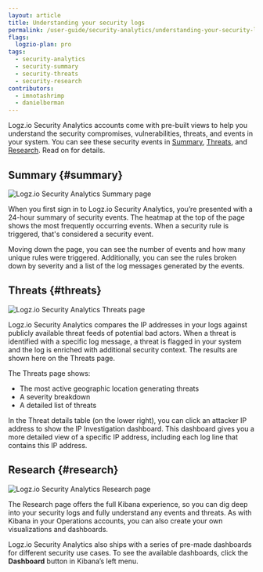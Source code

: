 ```yaml
---
layout: article
title: Understanding your security logs
permalink: /user-guide/security-analytics/understanding-your-security-logs.html
flags:
  logzio-plan: pro
tags:
  - security-analytics
  - security-summary
  - security-threats
  - security-research
contributors:
  - imnotashrimp
  - danielberman
---
```


Logz.io Security Analytics accounts come with pre-built views to help you understand the security compromises, vulnerabilities, threats, and events in your system.
You can see these security events in [Summary](#summary), [Threats](#threats), and [Research](#research). Read on for details.

## Summary {#summary}

![Logz.io Security Analytics Summary page]({{site.baseurl}}/images/security-analytics/security-analytics--summary.png)

When you first sign in to Logz.io Security Analytics, you’re presented with a 24-hour summary of security events.
The heatmap at the top of the page shows the most frequently occurring events.
When a security rule is triggered, that's considered a security event.

Moving down the page, you can see the number of events and how many unique rules were triggered.
Additionally, you can see the rules broken down by severity and a list of the log messages generated by the events.

## Threats {#threats}

![Logz.io Security Analytics Threats page]({{site.baseurl}}/images/security-analytics/security-analytics--threats.png)

Logz.io Security Analytics compares the IP addresses in your logs against publicly available threat feeds of potential bad actors.
When a threat is identified with a specific log message, a threat is flagged in your system and the log is enriched with additional security context.
The results are shown here on the Threats page.

The Threats page shows:

* The most active geographic location generating threats
* A severity breakdown
* A detailed list of threats

In the Threat details table (on the lower right), you can click an attacker IP address to show the IP Investigation dashboard.
This dashboard gives you a more detailed view of a specific IP address, including each log line that contains this IP address.

## Research {#research}

![Logz.io Security Analytics Research page]({{site.baseurl}}/images/security-analytics/security-analytics--research.png)

The Research page offers the full Kibana experience, so you can dig deep into your security logs and fully understand any events and threats.
As with Kibana in your Operations accounts, you can also create your own visualizations and dashboards.

Logz.io Security Analytics also ships with a series of pre-made dashboards for different security use cases.
To see the available dashboards, click the **Dashboard** button in Kibana’s left menu.